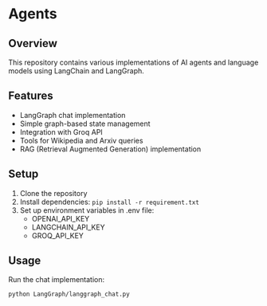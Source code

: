 # Agents

## Overview
This repository contains various implementations of AI agents and language models using LangChain and LangGraph.

## Features
- LangGraph chat implementation
- Simple graph-based state management
- Integration with Groq API
- Tools for Wikipedia and Arxiv queries
- RAG (Retrieval Augmented Generation) implementation

## Setup
1. Clone the repository
2. Install dependencies: `pip install -r requirement.txt`
3. Set up environment variables in .env file:
   - OPENAI_API_KEY
   - LANGCHAIN_API_KEY
   - GROQ_API_KEY

## Usage
Run the chat implementation:
```
python LangGraph/langgraph_chat.py
```
